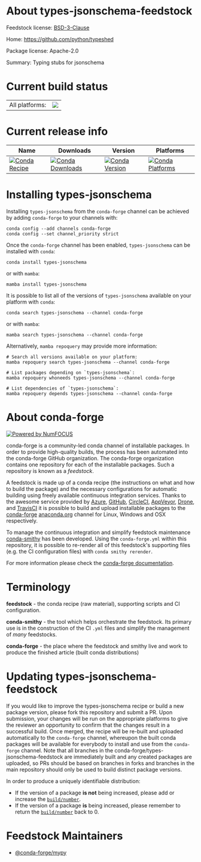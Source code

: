 About types-jsonschema-feedstock
================================

Feedstock license: [BSD-3-Clause](https://github.com/conda-forge/types-jsonschema-feedstock/blob/main/LICENSE.txt)

Home: https://github.com/python/typeshed

Package license: Apache-2.0

Summary: Typing stubs for jsonschema

Current build status
====================


<table><tr><td>All platforms:</td>
    <td>
      <a href="https://dev.azure.com/conda-forge/feedstock-builds/_build/latest?definitionId=18067&branchName=main">
        <img src="https://dev.azure.com/conda-forge/feedstock-builds/_apis/build/status/types-jsonschema-feedstock?branchName=main">
      </a>
    </td>
  </tr>
</table>

Current release info
====================

| Name | Downloads | Version | Platforms |
| --- | --- | --- | --- |
| [![Conda Recipe](https://img.shields.io/badge/recipe-types--jsonschema-green.svg)](https://anaconda.org/conda-forge/types-jsonschema) | [![Conda Downloads](https://img.shields.io/conda/dn/conda-forge/types-jsonschema.svg)](https://anaconda.org/conda-forge/types-jsonschema) | [![Conda Version](https://img.shields.io/conda/vn/conda-forge/types-jsonschema.svg)](https://anaconda.org/conda-forge/types-jsonschema) | [![Conda Platforms](https://img.shields.io/conda/pn/conda-forge/types-jsonschema.svg)](https://anaconda.org/conda-forge/types-jsonschema) |

Installing types-jsonschema
===========================

Installing `types-jsonschema` from the `conda-forge` channel can be achieved by adding `conda-forge` to your channels with:

```
conda config --add channels conda-forge
conda config --set channel_priority strict
```

Once the `conda-forge` channel has been enabled, `types-jsonschema` can be installed with `conda`:

```
conda install types-jsonschema
```

or with `mamba`:

```
mamba install types-jsonschema
```

It is possible to list all of the versions of `types-jsonschema` available on your platform with `conda`:

```
conda search types-jsonschema --channel conda-forge
```

or with `mamba`:

```
mamba search types-jsonschema --channel conda-forge
```

Alternatively, `mamba repoquery` may provide more information:

```
# Search all versions available on your platform:
mamba repoquery search types-jsonschema --channel conda-forge

# List packages depending on `types-jsonschema`:
mamba repoquery whoneeds types-jsonschema --channel conda-forge

# List dependencies of `types-jsonschema`:
mamba repoquery depends types-jsonschema --channel conda-forge
```


About conda-forge
=================

[![Powered by
NumFOCUS](https://img.shields.io/badge/powered%20by-NumFOCUS-orange.svg?style=flat&colorA=E1523D&colorB=007D8A)](https://numfocus.org)

conda-forge is a community-led conda channel of installable packages.
In order to provide high-quality builds, the process has been automated into the
conda-forge GitHub organization. The conda-forge organization contains one repository
for each of the installable packages. Such a repository is known as a *feedstock*.

A feedstock is made up of a conda recipe (the instructions on what and how to build
the package) and the necessary configurations for automatic building using freely
available continuous integration services. Thanks to the awesome service provided by
[Azure](https://azure.microsoft.com/en-us/services/devops/), [GitHub](https://github.com/),
[CircleCI](https://circleci.com/), [AppVeyor](https://www.appveyor.com/),
[Drone](https://cloud.drone.io/welcome), and [TravisCI](https://travis-ci.com/)
it is possible to build and upload installable packages to the
[conda-forge](https://anaconda.org/conda-forge) [anaconda.org](https://anaconda.org/)
channel for Linux, Windows and OSX respectively.

To manage the continuous integration and simplify feedstock maintenance
[conda-smithy](https://github.com/conda-forge/conda-smithy) has been developed.
Using the ``conda-forge.yml`` within this repository, it is possible to re-render all of
this feedstock's supporting files (e.g. the CI configuration files) with ``conda smithy rerender``.

For more information please check the [conda-forge documentation](https://conda-forge.org/docs/).

Terminology
===========

**feedstock** - the conda recipe (raw material), supporting scripts and CI configuration.

**conda-smithy** - the tool which helps orchestrate the feedstock.
                   Its primary use is in the construction of the CI ``.yml`` files
                   and simplify the management of *many* feedstocks.

**conda-forge** - the place where the feedstock and smithy live and work to
                  produce the finished article (built conda distributions)


Updating types-jsonschema-feedstock
===================================

If you would like to improve the types-jsonschema recipe or build a new
package version, please fork this repository and submit a PR. Upon submission,
your changes will be run on the appropriate platforms to give the reviewer an
opportunity to confirm that the changes result in a successful build. Once
merged, the recipe will be re-built and uploaded automatically to the
`conda-forge` channel, whereupon the built conda packages will be available for
everybody to install and use from the `conda-forge` channel.
Note that all branches in the conda-forge/types-jsonschema-feedstock are
immediately built and any created packages are uploaded, so PRs should be based
on branches in forks and branches in the main repository should only be used to
build distinct package versions.

In order to produce a uniquely identifiable distribution:
 * If the version of a package **is not** being increased, please add or increase
   the [``build/number``](https://docs.conda.io/projects/conda-build/en/latest/resources/define-metadata.html#build-number-and-string).
 * If the version of a package **is** being increased, please remember to return
   the [``build/number``](https://docs.conda.io/projects/conda-build/en/latest/resources/define-metadata.html#build-number-and-string)
   back to 0.

Feedstock Maintainers
=====================

* [@conda-forge/mypy](https://github.com/conda-forge/mypy/)

